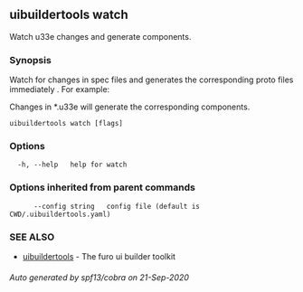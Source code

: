 ## uibuildertools watch

Watch u33e changes and generate components.

### Synopsis

Watch for changes in spec files and generates the corresponding proto files immediately . For example:

Changes in *.u33e will generate the corresponding components.

```
uibuildertools watch [flags]
```

### Options

```
  -h, --help   help for watch
```

### Options inherited from parent commands

```
      --config string   config file (default is CWD/.uibuildertools.yaml)
```

### SEE ALSO

* [uibuildertools](uibuildertools.md)	 - The furo ui builder toolkit

###### Auto generated by spf13/cobra on 21-Sep-2020
